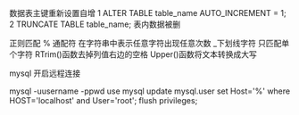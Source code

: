 数据表主键重新设置自增
1
ALTER TABLE table_name AUTO_INCREMENT = 1;
2
TRUNCATE TABLE table_name;  表内数据被删

正则匹配
% 通配符 在字符串中表示任意字符出现任意次数
_下划线字符 只匹配单个字符
RTrim()函数去掉列值右边的空格
Upper()函数将文本转换成大写


mysql 开启远程连接
 
mysql -uusername -ppwd
use mysql 
update mysql.user set Host='%' where HOST='localhost' and User='root';
flush privileges;